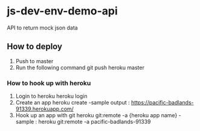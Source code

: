 # js-dev-env-demo-api
API to return mock json data

## How to deploy
1. Push to master
2. Run the following command
    git push heroku master

### How to hook up with heroku
1. Login to heroku
    heroku login
2. Create an app
    heroku create
    -sample output : https://pacific-badlands-91339.herokuapp.com/
3. Hook up an app with git
    heroku git:remote -a {heroku app name}
    -sample : heroku git:remote -a pacific-badlands-91339
